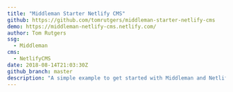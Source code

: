 ```yaml
---
title: "Middleman Starter Netlify CMS"
github: https://github.com/tomrutgers/middleman-starter-netlify-cms
demo: https://middleman-netlify-cms.netlify.com/
author: Tom Rutgers
ssg:
  - Middleman
cms:
  - NetlifyCMS
date: 2018-08-14T21:03:30Z
github_branch: master
description: "A simple example to get started with Middleman and Netlify CMS"
---
```

